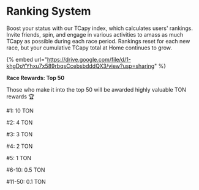 # Ranking System

Boost your status with our TCapy index, which calculates users' rankings. Invite friends, spin, and engage in various activities to amass as much TCapy as possible during each race period. Rankings reset for each new race, but your cumulative TCapy total at Home continues to grow.

{% embed url="https://drive.google.com/file/d/1-khgDoYYhxu7x589rbqsCcebsbdddQX3/view?usp=sharing" %}

**Race Rewards: Top 50**

Those who make it into the top 50 will be awarded highly valuable TON rewards 🏆

\#1: 10 TON&#x20;

\#2: 4 TON&#x20;

\#3: 3 TON&#x20;

\#4: 2 TON&#x20;

\#5: 1 TON&#x20;

\#6-10: 0.5 TON&#x20;

\#11-50: 0.1 TON
